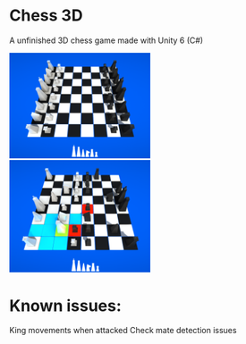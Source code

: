 # Chess 3D
A unfinished 3D chess game made with Unity 6 (C#)

<img src="Screenshot1.png" alt="Chess screenshot" width="50%" height="50%">
<img src="Screenshot2.png" alt="Chess screenshot" width="50%" height="50%">

# Known issues:
King movements when attacked
Check mate detection issues
